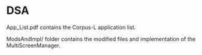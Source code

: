 # DSA

App_List.pdf contains the Corpus-L application list.

ModsAndImpl/ folder contains the modified files and implementation of the MultiScreenManager.
